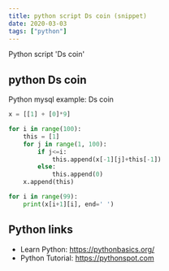 ```yaml
---
title: python script Ds coin (snippet)
date: 2020-03-03
tags: ["python"]
---
```

Python script 'Ds coin'


## python Ds coin

Python mysql example: Ds coin

```python
x = [[1] + [0]*9]

for i in range(100):
    this = [1]
    for j in range(1, 100):
        if j<=i:
            this.append(x[-1][j]+this[-1])
        else:
            this.append(0)
    x.append(this)

for i in range(99):
    print(x[i+1][i], end=' ')

```

## Python links

- Learn Python: https://pythonbasics.org/
- Python Tutorial: https://pythonspot.com
